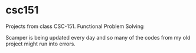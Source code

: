 # csc151
Projects from class CSC-151. Functional Problem Solving
<p>Scamper is being updated every day and so many of the codes from my old project might run into errors.</p>